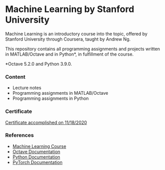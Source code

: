 # Machine Learning by Stanford University

Machine Learning is an introductory course into the topic, offered by Stanford University through Coursera, taught by Andrew Ng.

This repository contains all programming assignments and projects written in MATLAB/Octave and in Python*, in fulfillment of the course.

*Octave 5.2.0 and Python 3.9.0.

<h3>Content</h3>
<ul>
  <li>Lecture notes</li>
  <li>Programming assignments in MATLAB/Octave</li>
  <li>Programming assignments in Python</li>
</ul>

<h3>Certificate</h3>
<a href="https://drive.google.com">Certificate accomplished on 11/18/2020</a>

<h3>References</h3>
<ul>
  <li><a href="https://www.coursera.org/learn/machine-learning/">Machine Learning Course</a></li>
  <li><a href="https://octave.org/octave.pdf">Octave Documentation</a></li>
  <li><a href="https://www.python.org/doc/">Python Documentation</a></li>
  <li><a href="https://pytorch.org/docs/stable/index.html">PyTorch Documentation</a></li>
</ul>



